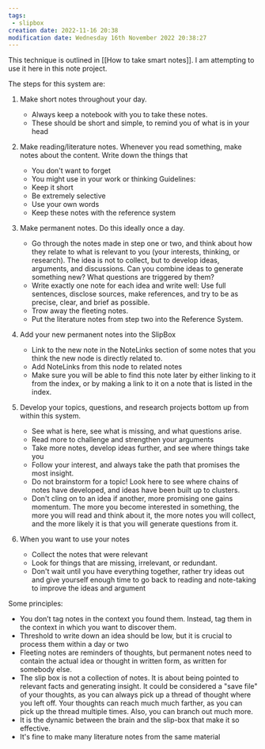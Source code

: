 ```yaml
---
tags:
 - slipbox
creation date: 2022-11-16 20:38
modification date: Wednesday 16th November 2022 20:38:27
---
```


This technique is outlined in  [[How to take smart notes]].  I am attempting to use it here in this note project. 

The steps for this system are:

1. Make short notes throughout your day. 
	*  Always keep a notebook with you to take these notes. 
	*  These should be short and simple, to remind you of what is in your head
	
2. Make reading/literature notes. Whenever you read something, make notes about the content. Write down the things that
	*  You don't want to forget
	*  You might use in your work or thinking
	Guidelines:
	*  Keep it short
	* Be extremely selective
	* Use your own words
	* Keep these notes with the reference system 
	
3. Make permanent notes. Do this ideally once a day.
	*  Go through the notes made in step one or two, and think about how they relate to what is relevant to you (your interests, thinking, or research). The idea is not to collect, but to develop ideas, arguments, and discussions. Can you combine ideas to generate something new? What questions are triggered by them?
	* Write exactly one note for each idea and write well: Use full sentences, disclose sources, make references, and try to be as precise, clear, and brief as possible. 
	* Trow away the fleeting notes. 
	* Put the literature notes from step two into the Reference System.
	
4. Add your new permanent notes into the SlipBox
	* Link to the new note in the NoteLinks section of some notes that you think the new node is directly related to. 
	* Add NoteLinks from this node to related notes
	* Make sure you will be able to find this note later by either linking to it from the index, or by making a link to it on a note that is listed in the index. 
	
5. Develop your topics, questions, and research projects bottom up from within this system. 
	* See what is here, see what is missing, and what questions arise. 
	* Read more to challenge and strengthen your arguments
	* Take more notes, develop ideas further, and see where things take you
	* Follow your interest, and always take the path that promises the most insight.
	* Do not brainstorm for a topic! Look here to see where chains of notes have developed, and ideas have been built up to clusters. 
	* Don't cling on to an idea if another, more promising one gains momentum. The more you become interested in something, the more you will read and think about it, the more notes you will collect, and the more likely it is that you will generate questions from it.
6. When you want to use your notes
	* Collect the notes that were relevant
	* Look for things that are missing, irrelevant, or redundant. 
	* Don't wait until you have everything together, rather try ideas out and give yourself enough time to go back to reading and note-taking to improve the ideas and argument

Some principles:
* You don’t tag notes in the context you found them. Instead, tag them in the context in which you want to discover them.
* Threshold to write down an idea should be low, but it is crucial to process them within a day or two
* Fleeting notes are reminders of thoughts, but permanent notes need to contain the actual idea or thought in written form, as written for somebody else. 
* The slip box is not a collection of notes. It is about being pointed to relevant facts and generating insight. It could be considered a "save file" of your thoughts, as you can always pick up a thread of thought where you left off. Your thoughts can reach much much farther, as you can pick up the thread multiple times. Also, you can branch out much more. 
* It is the dynamic between the brain and the slip-box that make it so effective. 
* It's fine to make many literature notes from the same material
